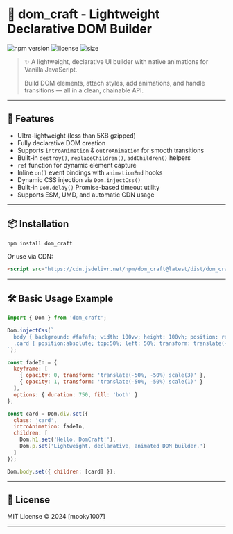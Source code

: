 # 📖 dom_craft - Lightweight Declarative DOM Builder

![npm version](https://img.shields.io/npm/v/dom_craft.svg)
![license](https://img.shields.io/npm/l/dom_craft.svg)
![size](https://img.shields.io/bundlephobia/minzip/dom_craft)

> ✨ A lightweight, declarative UI builder with native animations for Vanilla JavaScript.
> 
> Build DOM elements, attach styles, add animations, and handle transitions — all in a clean, chainable API.

---

## 🚀 Features
- Ultra-lightweight (less than 5KB gzipped)
- Fully declarative DOM creation
- Supports `introAnimation` & `outroAnimation` for smooth transitions
- Built-in `destroy()`, `replaceChildren()`, `addChildren()` helpers
- `ref` function for dynamic element capture
- Inline `on()` event bindings with `animationEnd` hooks
- Dynamic CSS injection via `Dom.injectCss()`
- Built-in `Dom.delay()` Promise-based timeout utility
- Supports ESM, UMD, and automatic CDN usage

---

## 📦 Installation
```bash
npm install dom_craft
```

Or use via CDN:
```html
<script src="https://cdn.jsdelivr.net/npm/dom_craft@latest/dist/dom_craft.umd.min.js"></script>
```

---

## 🛠 Basic Usage Example
```js
import { Dom } from 'dom_craft';

Dom.injectCss(`
  body { background: #fafafa; width: 100vw; height: 100vh; position: relative;}
  .card { position:absolute; top:50%; left: 50%; transform: translate(-50%, -50%); padding: 20px; background: white; border-radius: 12px; box-shadow: 0 0 10px rgba(0,0,0,0.1); }
`);

const fadeIn = {
  keyframe: [
    { opacity: 0, transform: 'translate(-50%, -50%) scale(3)' }, 
    { opacity: 1, transform: 'translate(-50%, -50%) scale(1)' }
  ],
  options: { duration: 750, fill: 'both' }
};

const card = Dom.div.set({
  class: 'card',
  introAnimation: fadeIn,
  children: [
    Dom.h1.set('Hello, DomCraft!'),
    Dom.p.set('Lightweight, declarative, animated DOM builder.')
  ]
});

Dom.body.set({ children: [card] });
```

---
<!-- 
## 🔗 Documentation & Demo
- [📚 Full Documentation](#) *(작성 후 링크 연결)*
- [🎮 Live Demo](#) *(배포 후 GitHub Pages 링크 추가)*

---

## 🛠 Development / Build
```bash
npm run build
```

### Build outputs:
| Format  | Path                               |
|---------|------------------------------------|
| UMD     | dist/dom_craft.umd.js             |
| ESM     | dist/dom_craft.esm.js             |
| Types   | dist/dom_craft.d.ts               |

--- -->

## 📜 License
MIT License © 2024 [mooky1007]

---
